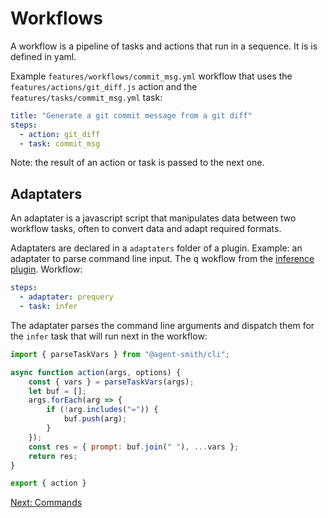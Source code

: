# Workflows

A workflow is a pipeline of tasks and actions that run in a sequence. It is
is defined in yaml.

Example `features/workflows/commit_msg.yml` workflow that uses
the `features/actions/git_diff.js` action and the `features/tasks/commit_msg.yml` task:

```yaml
title: "Generate a git commit message from a git diff"
steps:
  - action: git_diff
  - task: commit_msg
```

Note: the result of an action or task is passed to the next one.

## Adaptaters

An adaptater is a javascript script that manipulates data between
two workflow tasks, often to convert data and adapt required formats.

Adaptaters are declared in a `adaptaters` folder of a plugin. Example: an
adaptater to parse command line input. The <kbd>q</kbd> wokflow from the
<a href="javascript:openLink('/plugins/inference')">inference plugin</a>.
Workflow:

```yaml
steps:
  - adaptater: prequery
  - task: infer
```

The adaptater parses the command line arguments and dispatch them for the `infer` task
that will run next in the workflow:

```js
import { parseTaskVars } from "@agent-smith/cli";

async function action(args, options) {
    const { vars } = parseTaskVars(args);
    let buf = [];
    args.forEach(arg => {
        if (!arg.includes("=")) {
            buf.push(arg);
        }
    });
    const res = { prompt: buf.join(" "), ...vars };
    return res;
}

export { action }
```

<a href="javascript:openLink('/terminal_client/commands')">Next: Commands</a>
